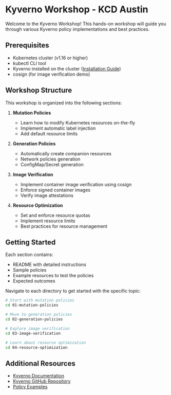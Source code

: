 # Kyverno Workshop - KCD Austin

Welcome to the Kyverno Workshop! This hands-on workshop will guide you through various Kyverno policy implementations and best practices.

## Prerequisites

- Kubernetes cluster (v1.16 or higher)
- kubectl CLI tool
- Kyverno installed on the cluster ([Installation Guide](https://kyverno.io/docs/installation/))
- cosign (for image verification demo)

## Workshop Structure

This workshop is organized into the following sections:

1. **Mutation Policies**
   - Learn how to modify Kubernetes resources on-the-fly
   - Implement automatic label injection
   - Add default resource limits

2. **Generation Policies**
   - Automatically create companion resources
   - Network policies generation
   - ConfigMap/Secret generation

3. **Image Verification**
   - Implement container image verification using cosign
   - Enforce signed container images
   - Verify image attestations

4. **Resource Optimization**
   - Set and enforce resource quotas
   - Implement resource limits
   - Best practices for resource management

## Getting Started

Each section contains:
- README with detailed instructions
- Sample policies
- Example resources to test the policies
- Expected outcomes

Navigate to each directory to get started with the specific topic:

```bash
# Start with mutation policies
cd 01-mutation-policies

# Move to generation policies
cd 02-generation-policies

# Explore image verification
cd 03-image-verification

# Learn about resource optimization
cd 04-resource-optimization
```

## Additional Resources

- [Kyverno Documentation](https://kyverno.io/docs/)
- [Kyverno GitHub Repository](https://github.com/kyverno/kyverno)
- [Policy Examples](https://kyverno.io/policies/) 